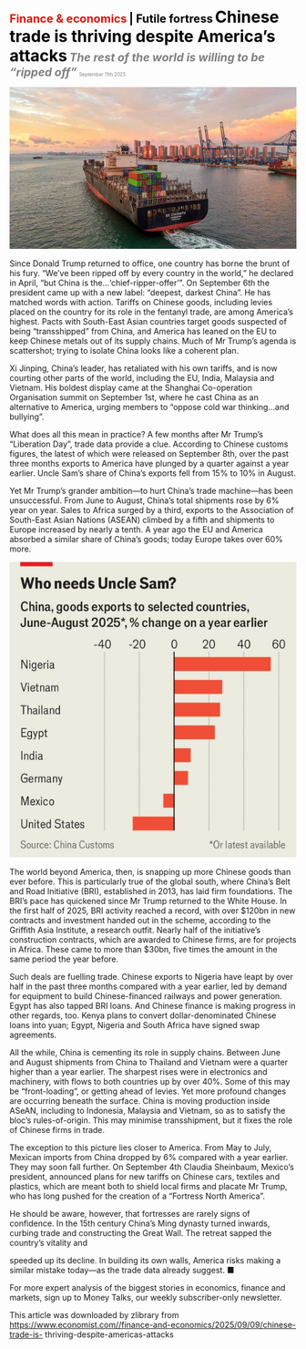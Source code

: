 <span style="color:#E3120B; font-size:14.9pt; font-weight:bold;">Finance & economics</span> <span style="color:#000000; font-size:14.9pt; font-weight:bold;">| Futile fortress</span>
<span style="color:#000000; font-size:21.0pt; font-weight:bold;">Chinese trade is thriving despite America’s attacks</span>
<span style="color:#808080; font-size:14.9pt; font-weight:bold; font-style:italic;">The rest of the world is willing to be “ripped off”</span>
<span style="color:#808080; font-size:6.2pt;">September 11th 2025</span>

![](../images/061_Chinese_trade_is_thriving_despite_Americas_attacks/p0249_img01.jpeg)

Since Donald Trump returned to office, one country has borne the brunt of his fury. “We’ve been ripped off by every country in the world,” he declared in April, “but China is the…‘chief-ripper-offer’”. On September 6th the president came up with a new label: “deepest, darkest China”. He has matched words with action. Tariffs on Chinese goods, including levies placed on the country for its role in the fentanyl trade, are among America’s highest. Pacts with South-East Asian countries target goods suspected of being “transshipped” from China, and America has leaned on the EU to keep Chinese metals out of its supply chains. Much of Mr Trump’s agenda is scattershot; trying to isolate China looks like a coherent plan.

Xi Jinping, China’s leader, has retaliated with his own tariffs, and is now courting other parts of the world, including the EU, India, Malaysia and Vietnam. His boldest display came at the Shanghai Co-operation Organisation summit on September 1st, where he cast China as an alternative to America, urging members to “oppose cold war thinking...and bullying”.

What does all this mean in practice? A few months after Mr Trump’s “Liberation Day”, trade data provide a clue. According to Chinese customs figures, the latest of which were released on September 8th, over the past three months exports to America have plunged by a quarter against a year earlier. Uncle Sam’s share of China’s exports fell from 15% to 10% in August.

Yet Mr Trump’s grander ambition—to hurt China’s trade machine—has been unsuccessful. From June to August, China’s total shipments rose by 6% year on year. Sales to Africa surged by a third, exports to the Association of South-East Asian Nations (ASEAN) climbed by a fifth and shipments to Europe increased by nearly a tenth. A year ago the EU and America absorbed a similar share of China’s goods; today Europe takes over 60% more.

![](../images/061_Chinese_trade_is_thriving_despite_Americas_attacks/p0250_img01.jpeg)

The world beyond America, then, is snapping up more Chinese goods than ever before. This is particularly true of the global south, where China’s Belt and Road Initiative (BRI), established in 2013, has laid firm foundations. The BRI’s pace has quickened since Mr Trump returned to the White House. In the first half of 2025, BRI activity reached a record, with over $120bn in new contracts and investment handed out in the scheme, according to the Griffith Asia Institute, a research outfit. Nearly half of the initiative’s construction contracts, which are awarded to Chinese firms, are for projects in Africa. These came to more than $30bn, five times the amount in the same period the year before.

Such deals are fuelling trade. Chinese exports to Nigeria have leapt by over half in the past three months compared with a year earlier, led by demand for equipment to build Chinese-financed railways and power generation. Egypt has also tapped BRI loans. And Chinese finance is making progress in other regards, too. Kenya plans to convert dollar-denominated Chinese loans into yuan; Egypt, Nigeria and South Africa have signed swap agreements.

All the while, China is cementing its role in supply chains. Between June and August shipments from China to Thailand and Vietnam were a quarter higher than a year earlier. The sharpest rises were in electronics and machinery, with flows to both countries up by over 40%. Some of this may be “front-loading”, or getting ahead of levies. Yet more profound changes are occurring beneath the surface. China is moving production inside ASeAN, including to Indonesia, Malaysia and Vietnam, so as to satisfy the bloc’s rules-of-origin. This may minimise transshipment, but it fixes the role of Chinese firms in trade.

The exception to this picture lies closer to America. From May to July, Mexican imports from China dropped by 6% compared with a year earlier. They may soon fall further. On September 4th Claudia Sheinbaum, Mexico’s president, announced plans for new tariffs on Chinese cars, textiles and plastics, which are meant both to shield local firms and placate Mr Trump, who has long pushed for the creation of a “Fortress North America”.

He should be aware, however, that fortresses are rarely signs of confidence. In the 15th century China’s Ming dynasty turned inwards, curbing trade and constructing the Great Wall. The retreat sapped the country’s vitality and

speeded up its decline. In building its own walls, America risks making a similar mistake today—as the trade data already suggest. ■

For more expert analysis of the biggest stories in economics, finance and markets, sign up to Money Talks, our weekly subscriber-only newsletter.

This article was downloaded by zlibrary from https://www.economist.com//finance-and-economics/2025/09/09/chinese-trade-is- thriving-despite-americas-attacks
